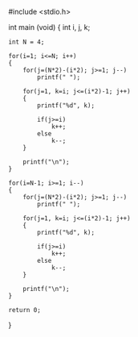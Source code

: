 #include <stdio.h>

int main (void)
{
    int i, j, k;

    int N = 4;

    for(i=1; i<=N; i++) 
    {
        for(j=(N*2)-(i*2); j>=1; j--)
            printf(" ");

        for(j=1, k=i; j<=(i*2)-1; j++)
        {
            printf("%d", k);

            if(j>=i)
                k++;
            else
                k--;
        }

        printf("\n");
    }

    for(i=N-1; i>=1; i--) 
    {
        for(j=(N*2)-(i*2); j>=1; j--)
            printf(" ");

        for(j=1, k=i; j<=(i*2)-1; j++)
        {
            printf("%d", k);

            if(j>=i)
                k++;
            else
                k--;
        }

        printf("\n");
    }

    return 0;
}
